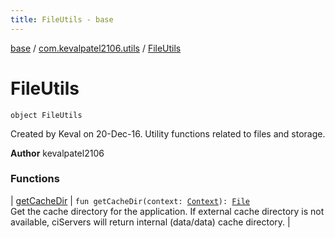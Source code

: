 ```yaml
---
title: FileUtils - base
---
```


[base](../../index.html) / [com.kevalpatel2106.utils](../index.html) / [FileUtils](./index.html)

# FileUtils

`object FileUtils`

Created by Keval on 20-Dec-16.
Utility functions related to files and storage.

**Author**
kevalpatel2106

### Functions

| [getCacheDir](get-cache-dir.html) | `fun getCacheDir(context: `[`Context`](https://developer.android.com/reference/android/content/Context.html)`): `[`File`](https://developer.android.com/reference/java/io/File.html)<br>Get the cache directory for the application. If external cache directory is not available, ciServers will return internal (data/data) cache directory. |


